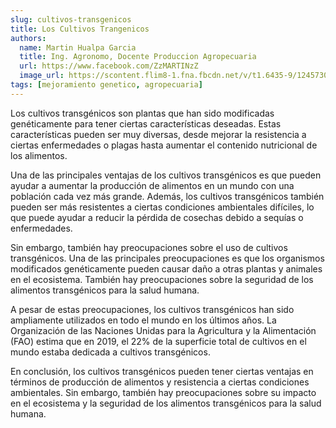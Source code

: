 ```yaml
---
slug: cultivos-transgenicos
title: Los Cultivos Trangenicos
authors:
  name: Martin Hualpa Garcia
  title: Ing. Agronomo, Docente Produccion Agropecuaria
  url: https://www.facebook.com/ZzMARTINzZ
  image_url: https://scontent.flim8-1.fna.fbcdn.net/v/t1.6435-9/124573081_5054875341250365_1365202836283902660_n.jpg?_nc_cat=108&ccb=1-7&_nc_sid=09cbfe&_nc_ohc=M0GuZfmbAPMAX8LhA1y&_nc_ht=scontent.flim8-1.fna&oh=00_AfAADXuELMPkwbCMaJVc4s0FJ_SErTNT9yW5c3BNWhCvhw&oe=63BEFCA1
tags: [mejoramiento genetico, agropecuaria]
---
```

Los cultivos transgénicos son plantas que han sido modificadas genéticamente para tener ciertas características deseadas.<!--truncate--> Estas características pueden ser muy diversas, desde mejorar la resistencia a ciertas enfermedades o plagas hasta aumentar el contenido nutricional de los alimentos.

Una de las principales ventajas de los cultivos transgénicos es que pueden ayudar a aumentar la producción de alimentos en un mundo con una población cada vez más grande. Además, los cultivos transgénicos también pueden ser más resistentes a ciertas condiciones ambientales difíciles, lo que puede ayudar a reducir la pérdida de cosechas debido a sequías o enfermedades.

Sin embargo, también hay preocupaciones sobre el uso de cultivos transgénicos. Una de las principales preocupaciones es que los organismos modificados genéticamente pueden causar daño a otras plantas y animales en el ecosistema. También hay preocupaciones sobre la seguridad de los alimentos transgénicos para la salud humana.

A pesar de estas preocupaciones, los cultivos transgénicos han sido ampliamente utilizados en todo el mundo en los últimos años. La Organización de las Naciones Unidas para la Agricultura y la Alimentación (FAO) estima que en 2019, el 22% de la superficie total de cultivos en el mundo estaba dedicada a cultivos transgénicos.

En conclusión, los cultivos transgénicos pueden tener ciertas ventajas en términos de producción de alimentos y resistencia a ciertas condiciones ambientales. Sin embargo, también hay preocupaciones sobre su impacto en el ecosistema y la seguridad de los alimentos transgénicos para la salud humana.
